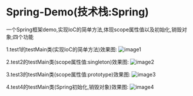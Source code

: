 # Spring-Demo(技术栈:Spring)
一个Spring框架demo,实现IoC的简单方法,体现scope属性值以及初始化,销毁对象;四个功能

1.test1的testMain类(实现IoC的简单方法)效果图:
![image1](https://github.com/MaoZiYang/Spring-Demo/tree/master/src/image/test1.png)  

2.test2的testMain类(scope属性值:singleton)效果图:
![image2](https://github.com/MaoZiYang/Spring-Demo/tree/master/src/image/test2.png)  

3.test3的testMain类(scope属性值:prototype)效果图:
![image3](https://github.com/MaoZiYang/Spring-Demo/tree/master/src/image/test3.png)  

4.test4的testMain类(Spring初始化,销毁对象)效果图:
![image4](https://github.com/MaoZiYang/Spring-Demo/tree/master/src/image/test4.png)
